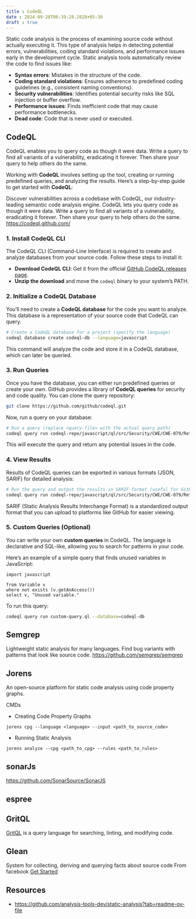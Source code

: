 ```yaml
---
title : CodeQL
date : 2024-09-28T06:39:28.2828+05:30
draft : true
---
```


Static code analysis is the process of examining source code without actually executing it. This type of analysis helps in detecting potential errors, vulnerabilities, coding standard violations, and performance issues early in the development cycle. Static analysis tools automatically review the code to find issues like:

- **Syntax errors**: Mistakes in the structure of the code.
- **Coding standard violations**: Ensures adherence to predefined coding guidelines (e.g., consistent naming conventions).
- **Security vulnerabilities**: Identifies potential security risks like SQL injection or buffer overflow.
- **Performance issues**: Finds inefficient code that may cause performance bottlenecks.
- **Dead code**: Code that is never used or executed.


## CodeQL

CodeQL enables you to query code as though it were data. Write a query to find all variants of a vulnerability, eradicating it forever. Then share your query to help others do the same.

Working with **CodeQL** involves setting up the tool, creating or running predefined queries, and analyzing the results. Here’s a step-by-step guide to get started with **CodeQL**:

Discover vulnerabilities across a codebase with CodeQL, our industry-leading semantic code analysis engine. CodeQL lets you query code as though it were data. Write a query to find all variants of a vulnerability, eradicating it forever. Then share your query to help others do the same. 
https://codeql.github.com/

### 1. **Install CodeQL CLI**
The CodeQL CLI (Command-Line Interface) is required to create and analyze databases from your source code. Follow these steps to install it:

- **Download CodeQL CLI**: Get it from the official [GitHub CodeQL releases page](https://github.com/github/codeql-cli-binaries/releases).
- **Unzip the download** and move the `codeql` binary to your system’s PATH.


### 2. **Initialize a CodeQL Database**
You’ll need to create a **CodeQL database** for the code you want to analyze. This database is a representation of your source code that CodeQL can query.

```bash
# Create a CodeQL database for a project (specify the language)
codeql database create codeql-db --language=javascript
```

This command will analyze the code and store it in a CodeQL database, which can later be queried.

### 3. **Run Queries**
Once you have the database, you can either run predefined queries or create your own. GitHub provides a library of **CodeQL queries** for security and code quality. You can clone the query repository:

```bash
git clone https://github.com/github/codeql.git
```

Now, run a query on your database:

```bash
# Run a query (replace <query-file> with the actual query path)
codeql query run codeql-repo/javascript/ql/src/Security/CWE/CWE-079/ReflectedXss.ql --database=codeql-db
```

This will execute the query and return any potential issues in the code.

### 4. **View Results**
Results of CodeQL queries can be exported in various formats (JSON, SARIF) for detailed analysis:

```bash
# Run the query and output the results in SARIF format (useful for GitHub Code Scanning)
codeql query run codeql-repo/javascript/ql/src/Security/CWE/CWE-079/ReflectedXss.ql --database=codeql-db --format=sarif > result.sarif
```

SARIF (Static Analysis Results Interchange Format) is a standardized output format that you can upload to platforms like GitHub for easier viewing.

### 5. **Custom Queries (Optional)**
You can write your own **custom queries** in CodeQL. The language is declarative and SQL-like, allowing you to search for patterns in your code.

Here’s an example of a simple query that finds unused variables in JavaScript:

```ql
import javascript

from Variable v
where not exists (v.getAnAccess())
select v, "Unused variable."
```

To run this query:

```bash
codeql query run custom-query.ql --database=codeql-db
```




## Semgrep

Lightweight static analysis for many languages. Find bug variants with patterns that look like source code.
https://github.com/semgrep/semgrep



## Jorens

An open-source platform for static code analysis using code property graphs.

CMDs
- Creating Code Property Graphs

```
jorens cpg --language <language> --input <path_to_source_code>
```

- Running Static Analysis
```
jorens analyze --cpg <path_to_cpg> --rules <path_to_rules>
```


## sonarJs

https://github.com/SonarSource/SonarJS
## espree

## GritQL

[GritQL](https://github.com/getgrit/gritql) is a query language for searching, linting, and modifying code.


## Glean 

System for collecting, deriving and querying facts about source code
From facebook
[Get Started](https://glean.software/docs/introduction/) 
## Resources
- https://github.com/analysis-tools-dev/static-analysis?tab=readme-ov-file 